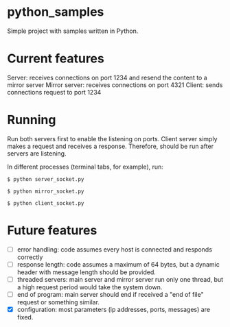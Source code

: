 # python_samples

Simple project with samples written in Python.

# Current features

Server: receives connections on port 1234 and resend the content to a mirror server
Mirror server: receives connections on port 4321
Client: sends connections request to port 1234

# Running

Run both servers first to enable the listening on ports.
Client server simply makes a request and receives a response. Therefore, should be run after servers are listening.

In different processes (terminal tabs, for example), run:

```$ python server_socket.py```

```$ python mirror_socket.py```

```$ python client_socket.py```

# Future features

- [ ] error handling: code assumes every host is connected and responds correctly
- [ ] response length: code assumes a maximum of 64 bytes, but a dynamic header with message length should be provided.
- [ ] threaded servers: main server and mirror server run only one thread, but a high request period would take the system down.
- [ ] end of program: main server should end if received a "end of file" request or something similar.
- [X] configuration: most parameters (ip addresses, ports, messages) are fixed.